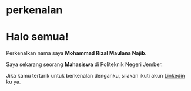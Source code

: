 # perkenalan
# Halo semua! 

Perkenalkan nama saya **Mohammad Rizal Maulana Najib**.<br>

Saya sekarang seorang **Mahasiswa** di Politeknik Negeri Jember.<br>



Jika kamu tertarik untuk berkenalan denganku, silakan ikuti akun [Linkedin](https://www.linkedin.com/in/morimana/) ku ya.
